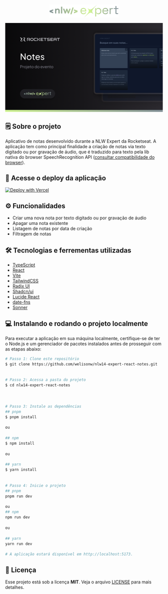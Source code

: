 <p align='center'>
  <img alt="Icon logo" src="./src/assets/logo.png" width="220px" />
</p>

![image](./src/assets/thumbnail.png)

## 🗒️ Sobre o projeto
Aplicativo de notas desenvolvido durante a NLW Expert da Rocketseat. A aplicação tem como principal finalidade a criação de notas via texto digitado ou por gravação de áudio, que é traduzido para texto pela lib nativa do browser SpeechRecognition API ([consultar compatibilidade do browser](https://developer.mozilla.org/en-US/docs/Web/API/SpeechRecognition#browser_compatibility)). 

## 🔗 Acesse o deploy da aplicação
[![Deploy with Vercel](https://vercel.com/button)](https://nlw14-expert-react-notes.vercel.app/)

## ⚙️ Funcionalidades
- Criar uma nova nota por texto digitado ou por gravação de áudio
- Apagar uma nota existente
- Listagem de notas por data de criação
- Filtragem de notas

## 🛠️ Tecnologias e ferrementas utilizadas

- [TypeScript](https://www.typescriptlang.org/)
- [React](https://reactnative.dev/)
- [Vite](https://vitejs.dev/)
- [TailwindCSS](https://tailwindcss.com/)
- [Radix UI](https://www.radix-ui.com/)
- [Shadcn/ui](https://ui.shadcn.com/)
- [Lucide React](https://lucide.dev/guide/packages/lucide-react)
- [date-fns](https://date-fns.org/)
- [Sonner](https://sonner.emilkowal.ski/)


## 💻 Instalando e rodando o projeto localmente
Para executar a aplicação em sua máquina localmente, certifique-se de ter o Node.js e um gerenciador de pacotes instalados antes de prosseguir com as etapas abaixo:


```bash
# Passo 1: Clone este repositório
$ git clone https://github.com/welisonw/nlw14-expert-react-notes.git


# Passo 2: Acessa a pasta do projeto
$ cd nlw14-expert-react-notes



# Passo 3: Instale as dependências
## pnpm 
$ pnpm install

ou

## npm
$ npm install

ou

## yarn
$ yarn install


# Passo 4: Inicie o projeto
## pnpm
pnpm run dev

ou
## npm
npm run dev

ou

## yarn
yarn run dev

# A aplicação estará disponível em http://localhost:5173.
```

## 📝 Licença
Esse projeto está sob a licença **MIT**. Veja o arquivo [LICENSE](LICENSE) para mais detalhes.
